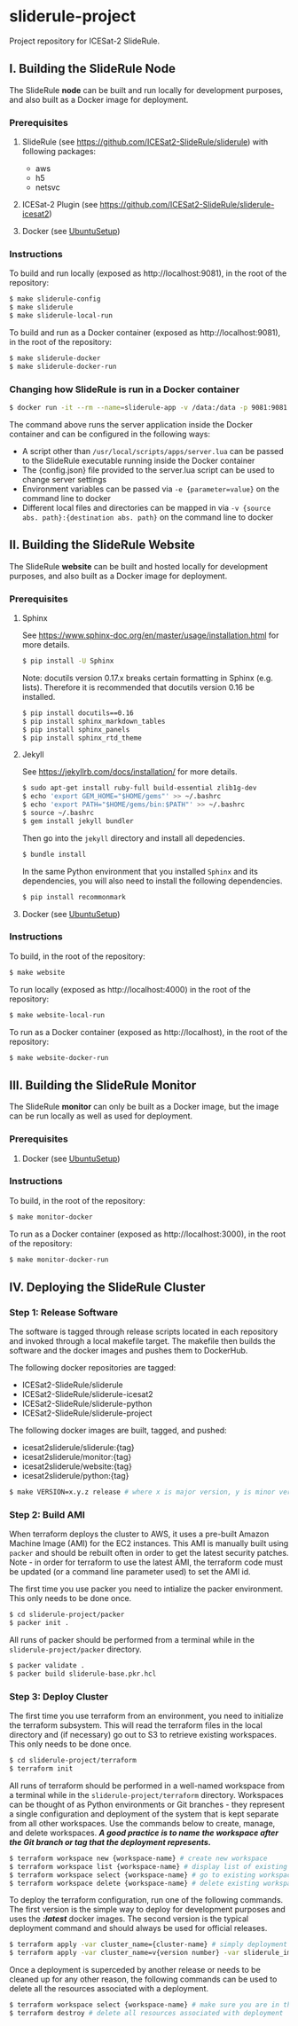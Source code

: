 # sliderule-project

Project repository for ICESat-2 SlideRule.


## I. Building the SlideRule Node

The SlideRule **node** can be built and run locally for development purposes, and also built as a Docker image for deployment.

### Prerequisites

1. SlideRule (see https://github.com/ICESat2-SlideRule/sliderule) with following packages:
   * aws
   * h5
   * netsvc

2. ICESat-2 Plugin (see https://github.com/ICESat2-SlideRule/sliderule-icesat2)

3. Docker (see [UbuntuSetup](jekyll/_howtos/UbuntuSetup.md))

### Instructions

To build and run locally (exposed as http://localhost:9081), in the root of the repository:
```bash
$ make sliderule-config
$ make sliderule
$ make sliderule-local-run
```

To build and run as a Docker container (exposed as http://localhost:9081), in the root of the repository:
```bash
$ make sliderule-docker
$ make sliderule-docker-run
```

### Changing how SlideRule is run in a Docker container

```bash
$ docker run -it --rm --name=sliderule-app -v /data:/data -p 9081:9081 sliderule-application /usr/local/scripts/apps/server.lua {config.json}
```

The command above runs the server application inside the Docker container and can be configured in the following ways:
* A script other than `/usr/local/scripts/apps/server.lua` can be passed to the SlideRule executable running inside the Docker container
* The {config.json} file provided to the server.lua script can be used to change server settings
* Environment variables can be passed via `-e {parameter=value}` on the command line to docker
* Different local files and directories can be mapped in via `-v {source abs. path}:{destination abs. path}` on the command line to docker


## II. Building the SlideRule Website

The SlideRule **website** can be built and hosted locally for development purposes, and also built as a Docker image for deployment.

### Prerequisites

1. Sphinx

    See https://www.sphinx-doc.org/en/master/usage/installation.html for more details.

    ```bash
    $ pip install -U Sphinx
    ```

    Note: docutils version 0.17.x breaks certain formatting in Sphinx (e.g. lists).  Therefore it is recommended that docutils version 0.16 be installed.

    ```bash
    $ pip install docutils==0.16
    $ pip install sphinx_markdown_tables
    $ pip install sphinx_panels
    $ pip install sphinx_rtd_theme
    ```

2. Jekyll

    See https://jekyllrb.com/docs/installation/ for more details.

    ```bash
    $ sudo apt-get install ruby-full build-essential zlib1g-dev
    $ echo 'export GEM_HOME="$HOME/gems"' >> ~/.bashrc
    $ echo 'export PATH="$HOME/gems/bin:$PATH"' >> ~/.bashrc
    $ source ~/.bashrc
    $ gem install jekyll bundler
    ```

    Then go into the `jekyll` directory and install all depedencies.

    ```bash
    $ bundle install
    ```

    In the same Python environment that you installed `Sphinx` and its dependencies, you will also need to install the following dependencies.

    ```bash
    $ pip install recommonmark
    ```

3. Docker (see [UbuntuSetup](jekyll/_howtos/UbuntuSetup.md))

### Instructions

To build, in the root of the repository:
```bash
$ make website
```

To run locally (exposed as http://localhost:4000) in the root of the repository:
```bash
$ make website-local-run
```

To run as a Docker container (exposed as http://localhost), in the root of the repository:
```bash
$ make website-docker-run
```


## III. Building the SlideRule Monitor

The SlideRule **monitor** can only be built as a Docker image, but the image can be run locally as well as used for deployment.

### Prerequisites

1. Docker (see [UbuntuSetup](jekyll/_howtos/UbuntuSetup.md))

### Instructions

To build, in the root of the repository:
```bash
$ make monitor-docker
```

To run as a Docker container (exposed as http://localhost:3000), in the root of the repository:
```bash
$ make monitor-docker-run
```


## IV. Deploying the SlideRule Cluster

### Step 1: Release Software

The software is tagged through release scripts located in each repository and invoked through a local makefile target.  The makefile then builds the software and the docker images and pushes them to DockerHub.

The following docker repositories are tagged:
* ICESat2-SlideRule/sliderule
* ICESat2-SlideRule/sliderule-icesat2
* ICESat2-SlideRule/sliderule-python
* ICESat2-SlideRule/sliderule-project

The following docker images are built, tagged, and pushed:
* icesat2sliderule/sliderule:{tag}
* icesat2sliderule/monitor:{tag}
* icesat2sliderule/website:{tag}
* icesat2sliderule/python:{tag}

```bash
$ make VERSION=x.y.z release # where x is major version, y is minor version, and z is incremental release
```

### Step 2: Build AMI

When terraform deploys the cluster to AWS, it uses a pre-built Amazon Machine Image (AMI) for the EC2 instances.  This AMI is manually built using `packer` and should be rebuilt often in order to get the latest security patches.  Note - in order for terraform to use the latest AMI, the terraform code must be updated (or a command line parameter used) to set the AMI id.

The first time you use packer you need to intialize the packer environment.  This only needs to be done once.

```bash
$ cd sliderule-project/packer
$ packer init .
```

All runs of packer should be performed from a terminal while in the `sliderule-project/packer` directory.

```bash
$ packer validate .
$ packer build sliderule-base.pkr.hcl
```
### Step 3: Deploy Cluster

The first time you use terraform from an environment, you need to initialize the terraform subsystem.  This will read the terraform files in the local directory and (if necessary) go out to S3 to retrieve existing workspaces.  This only needs to be done once.

```bash
$ cd sliderule-project/terraform
$ terraform init
```

All runs of terraform should be performed in a well-named workspace from a terminal while in the `sliderule-project/terraform` directory.  Workspaces can be thought of as Python environments or Git branches - they represent a single configuration and deployment of the system that is kept separate from all other workspaces.  Use the commands below to create, manage, and delete workspaces. ***A good practice is to name the workspace after the Git branch or tag that the deployment represents.***

```bash
$ terraform workspace new {workspace-name} # create new workspace
$ terraform workspace list {workspace-name} # display list of existing workspaces
$ terraform workspace select {workspace-name} # go to existing workspace
$ terraform workspace delete {workspace-name} # delete existing workspace
```

To deploy the terraform configuration, run one of the following commands.  The first version is the simple way to deploy for development purposes and uses the ***:latest*** docker images.  The second version is the typical deployment command and should always be used for official releases.

```bash
$ terraform apply -var cluster_name={cluster-name} # simply deployment for development
$ terraform apply -var cluster_name=v{version number} -var sliderule_image=icesat2sliderule/sliderule:v{version number} -var website_image=icesat2sliderule/website:v{version number} -var python_image=icesat2sliderule/python:v{version number} -var monitor_image=icesat2sliderule/monitor:v{version number} -var ami_name=sliderule-node-v{version number}
```

Once a deployment is superceded by another release or needs to be cleaned up for any other reason, the following commands can be used to delete all the resources associated with a deployment.

```bash
$ terraform workspace select {workspace-name} # make sure you are in the right workspace!
$ terraform destroy # delete all resources associated with deployment
```